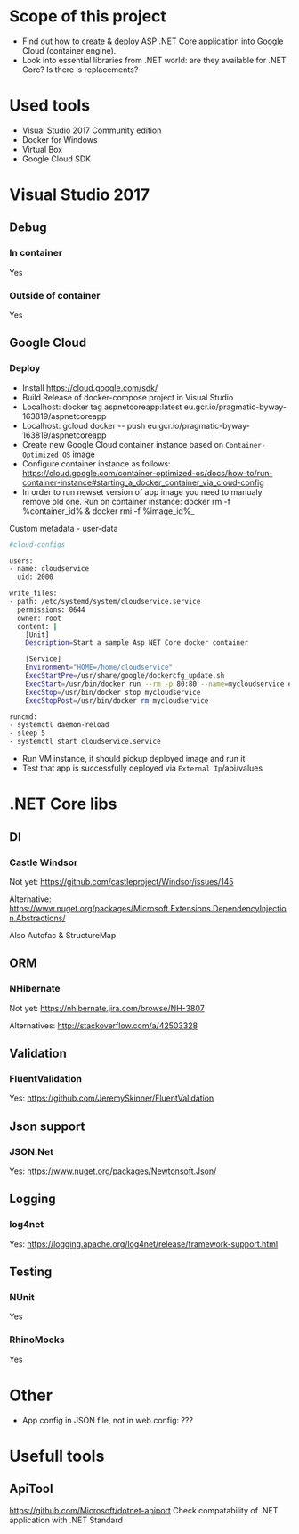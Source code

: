 # Scope of this project
* Find out how to create & deploy ASP .NET Core application into Google Cloud (container engine).
* Look into essential libraries from .NET world: are they available for .NET Core? Is there is replacements?

# Used tools
* Visual Studio 2017 Community edition
* Docker for Windows
* Virtual Box
* Google Cloud SDK

# Visual Studio 2017
## Debug
### In container
Yes
### Outside of container
Yes

## Google Cloud
### Deploy
* Install https://cloud.google.com/sdk/
* Build Release of docker-compose project in Visual Studio
* Localhost: docker tag aspnetcoreapp:latest eu.gcr.io/pragmatic-byway-163819/aspnetcoreapp
* Localhost: gcloud docker -- push eu.gcr.io/pragmatic-byway-163819/aspnetcoreapp
* Create new Google Cloud container instance based on `Container-Optimized OS` image
* Configure container instance as follows: https://cloud.google.com/container-optimized-os/docs/how-to/run-container-instance#starting_a_docker_container_via_cloud-config
* In order to run newset version of app image you need to manualy remove old one. Run on container instance: docker rm -f %container_id% & docker rmi -f %image_id%_

Custom metadata - user-data
```sh
#cloud-configs

users:
- name: cloudservice
  uid: 2000

write_files:
- path: /etc/systemd/system/cloudservice.service
  permissions: 0644
  owner: root
  content: |
    [Unit]
    Description=Start a sample Asp NET Core docker container

    [Service]
    Environment="HOME=/home/cloudservice"
    ExecStartPre=/usr/share/google/dockercfg_update.sh
    ExecStart=/usr/bin/docker run --rm -p 80:80 --name=mycloudservice eu.gcr.io/pragmatic-byway-163819/aspnetcoreapp:latest /bin/sleep 3600
    ExecStop=/usr/bin/docker stop mycloudservice
    ExecStopPost=/usr/bin/docker rm mycloudservice

runcmd:
- systemctl daemon-reload
- sleep 5
- systemctl start cloudservice.service
```
* Run VM instance, it should pickup deployed image and run it
* Test that app is successfully deployed via `External Ip`/api/values

# .NET Core libs
## DI
### Castle Windsor
Not yet: https://github.com/castleproject/Windsor/issues/145

Alternative: https://www.nuget.org/packages/Microsoft.Extensions.DependencyInjection.Abstractions/

Also Autofac & StructureMap
## ORM
### NHibernate
Not yet: https://nhibernate.jira.com/browse/NH-3807

Alternatives: http://stackoverflow.com/a/42503328
## Validation
### FluentValidation
Yes: https://github.com/JeremySkinner/FluentValidation

## Json support
### JSON.Net
Yes: https://www.nuget.org/packages/Newtonsoft.Json/

## Logging
### log4net
Yes: https://logging.apache.org/log4net/release/framework-support.html

## Testing
### NUnit
Yes
### RhinoMocks
Yes
# Other
* App config in JSON file, not in web.config: ???

# Usefull tools
## ApiTool
https://github.com/Microsoft/dotnet-apiport
Check compatability of .NET application with .NET Standard